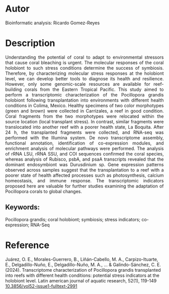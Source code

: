 # Autor
Bioinformatic analysis: Ricardo Gomez-Reyes

# Description
<div align="justify">
Understanding the potential of coral to adapt to environmental stressors that cause coral bleaching is urgent. The molecular responses of the coral holobiont to such stress conditions determine the success of symbiosis. Therefore, by characterizing molecular stress responses at the holobiont level, we can develop better tools to diagnose its health and resilience. However, only some genomic-scale resources are available for reef-building corals from the Eastern Tropical Pacific. This study aimed to perform a transcriptomic characterization of the Pocillopora grandis holobiont following transplantation into environments with different health conditions in Colima, Mexico. Healthy specimens of two color morphotypes (green and brown) were collected in Carrizales, a reef in good condition. Coral fragments from the two morphotypes were relocated within the source location (local transplant stress). In contrast, similar fragments were translocated into another reef with a poorer health state, La Boquita. After 24 h, the transplanted fragments were collected, and RNA-seq was performed with the Illumina system. De novo transcriptome assembly, functional annotation, identification of co-expression modules, and enrichment analysis of molecular pathways were performed. The analysis of rRNA LSU, rRNA SSU, and COI sequences confirmed the coral species, whereas analysis of Rubisco, psbA, and psaA transcripts revealed that the dominant endosymbiont was Durusdinium sp. Gene expression patterns observed across samples suggest that the transplantation to a reef with a poorer state of health affected processes such as photosynthesis, calcium homeostasis, and immune response. The transcriptomic indicators proposed here are valuable for further studies examining the adaptation of Pocillopora corals to global changes.
</div>

## Keywords: 
Pocillopora grandis; coral holobiont; symbiosis; stress indicators; co-expression; RNA-Seq


# Reference
Juárez, O. E., Morales-Guerrero, B., Liñán-Cabello, M. A., Carpizo-Ituarte, E., Delgadillo-Nuño, E., Delgadillo-Nuño, M. A., ... & Galindo-Sánchez, C. E. (2024). Transcriptome characterization of Pocillopora grandis transplanted into reefs with different health conditions: potential stress indicators at the holobiont level. Latin american journal of aquatic research, 52(1), 119-149 [10.3856/vol52-issue1-fulltext-2991](http://dx.doi.org/10.3856/vol52-issue1-fulltext-2991) 

